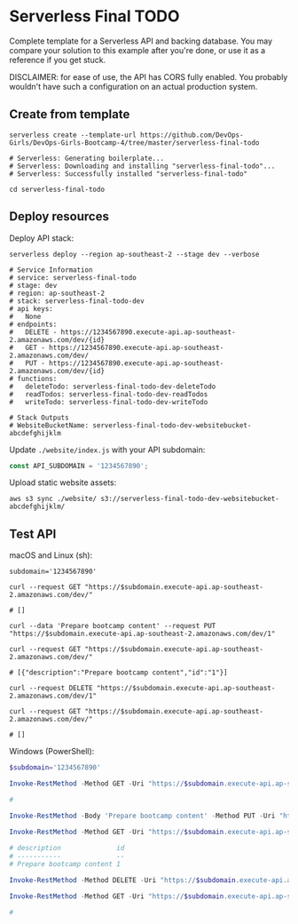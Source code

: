 # Serverless Final TODO

Complete template for a Serverless API and backing database. You may compare
your solution to this example after you're done, or use it as a reference if you
get stuck.

DISCLAIMER: for ease of use, the API has CORS fully enabled. You probably
wouldn't have such a configuration on an actual production system.

## Create from template

```shell
serverless create --template-url https://github.com/DevOps-Girls/DevOps-Girls-Bootcamp-4/tree/master/serverless-final-todo

# Serverless: Generating boilerplate...
# Serverless: Downloading and installing "serverless-final-todo"...
# Serverless: Successfully installed "serverless-final-todo"

cd serverless-final-todo
```

## Deploy resources

Deploy API stack:

```shell
serverless deploy --region ap-southeast-2 --stage dev --verbose

# Service Information
# service: serverless-final-todo
# stage: dev
# region: ap-southeast-2
# stack: serverless-final-todo-dev
# api keys:
#   None
# endpoints:
#   DELETE - https://1234567890.execute-api.ap-southeast-2.amazonaws.com/dev/{id}
#   GET - https://1234567890.execute-api.ap-southeast-2.amazonaws.com/dev/
#   PUT - https://1234567890.execute-api.ap-southeast-2.amazonaws.com/dev/{id}
# functions:
#   deleteTodo: serverless-final-todo-dev-deleteTodo
#   readTodos: serverless-final-todo-dev-readTodos
#   writeTodo: serverless-final-todo-dev-writeTodo

# Stack Outputs
# WebsiteBucketName: serverless-final-todo-dev-websitebucket-abcdefghijklm
```

Update `./website/index.js` with your API subdomain:

```javascript
const API_SUBDOMAIN = '1234567890';
```

Upload static website assets:

```shell
aws s3 sync ./website/ s3://serverless-final-todo-dev-websitebucket-abcdefghijklm/
```

## Test API

macOS and Linux (sh):

```shell
subdomain='1234567890'

curl --request GET "https://$subdomain.execute-api.ap-southeast-2.amazonaws.com/dev/"

# []

curl --data 'Prepare bootcamp content' --request PUT "https://$subdomain.execute-api.ap-southeast-2.amazonaws.com/dev/1"

curl --request GET "https://$subdomain.execute-api.ap-southeast-2.amazonaws.com/dev/"

# [{"description":"Prepare bootcamp content","id":"1"}]

curl --request DELETE "https://$subdomain.execute-api.ap-southeast-2.amazonaws.com/dev/1"

curl --request GET "https://$subdomain.execute-api.ap-southeast-2.amazonaws.com/dev/"

# []
```

Windows (PowerShell):

```powershell
$subdomain='1234567890'

Invoke-RestMethod -Method GET -Uri "https://$subdomain.execute-api.ap-southeast-2.amazonaws.com/dev/"

#

Invoke-RestMethod -Body 'Prepare bootcamp content' -Method PUT -Uri "https://$subdomain.execute-api.ap-southeast-2.amazonaws.com/dev/1"

Invoke-RestMethod -Method GET -Uri "https://$subdomain.execute-api.ap-southeast-2.amazonaws.com/dev/"

# description              id
# -----------              --
# Prepare bootcamp content 1

Invoke-RestMethod -Method DELETE -Uri "https://$subdomain.execute-api.ap-southeast-2.amazonaws.com/dev/1"

Invoke-RestMethod -Method GET -Uri "https://$subdomain.execute-api.ap-southeast-2.amazonaws.com/dev/"

#
```
